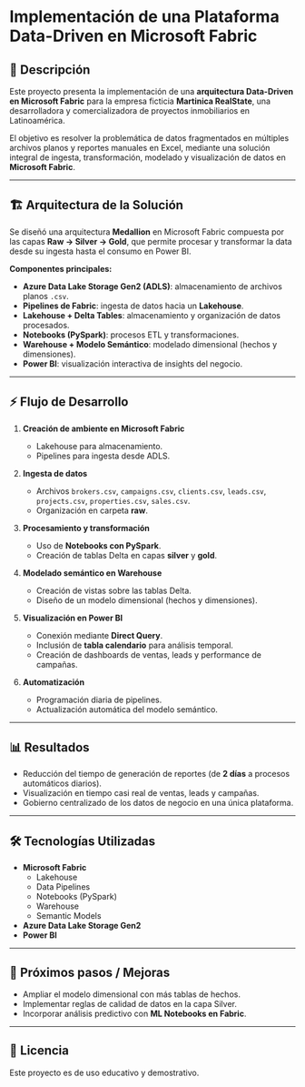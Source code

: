# Implementación de una Plataforma Data-Driven en Microsoft Fabric

## 📌 Descripción

Este proyecto presenta la implementación de una **arquitectura Data-Driven en Microsoft Fabric** para la empresa ficticia **Martinica RealState**, una desarrolladora y comercializadora de proyectos inmobiliarios en Latinoamérica.  

El objetivo es resolver la problemática de datos fragmentados en múltiples archivos planos y reportes manuales en Excel, mediante una solución integral de ingesta, transformación, modelado y visualización de datos en **Microsoft Fabric**.

---

## 🏗️ Arquitectura de la Solución

Se diseñó una arquitectura **Medallion** en Microsoft Fabric compuesta por las capas **Raw → Silver → Gold**, que permite procesar y transformar la data desde su ingesta hasta el consumo en Power BI.

**Componentes principales:**
- **Azure Data Lake Storage Gen2 (ADLS)**: almacenamiento de archivos planos `.csv`.
- **Pipelines de Fabric**: ingesta de datos hacia un **Lakehouse**.
- **Lakehouse + Delta Tables**: almacenamiento y organización de datos procesados.
- **Notebooks (PySpark)**: procesos ETL y transformaciones.
- **Warehouse + Modelo Semántico**: modelado dimensional (hechos y dimensiones).
- **Power BI**: visualización interactiva de insights del negocio.

---

## ⚡ Flujo de Desarrollo

1. **Creación de ambiente en Microsoft Fabric**  
   - Lakehouse para almacenamiento.  
   - Pipelines para ingesta desde ADLS.  

2. **Ingesta de datos**  
   - Archivos `brokers.csv`, `campaigns.csv`, `clients.csv`, `leads.csv`, `projects.csv`, `properties.csv`, `sales.csv`.  
   - Organización en carpeta **raw**.  

3. **Procesamiento y transformación**  
   - Uso de **Notebooks con PySpark**.  
   - Creación de tablas Delta en capas **silver** y **gold**.  

4. **Modelado semántico en Warehouse**  
   - Creación de vistas sobre las tablas Delta.  
   - Diseño de un modelo dimensional (hechos y dimensiones).  

5. **Visualización en Power BI**  
   - Conexión mediante **Direct Query**.  
   - Inclusión de **tabla calendario** para análisis temporal.  
   - Creación de dashboards de ventas, leads y performance de campañas.  

6. **Automatización**  
   - Programación diaria de pipelines.  
   - Actualización automática del modelo semántico.  

---

## 📊 Resultados

- Reducción del tiempo de generación de reportes (de **2 días** a procesos automáticos diarios).  
- Visualización en tiempo casi real de ventas, leads y campañas.  
- Gobierno centralizado de los datos de negocio en una única plataforma.  

---

## 🛠️ Tecnologías Utilizadas

- **Microsoft Fabric**  
  - Lakehouse  
  - Data Pipelines  
  - Notebooks (PySpark)  
  - Warehouse  
  - Semantic Models  
- **Azure Data Lake Storage Gen2**  
- **Power BI**  

---

## 🚀 Próximos pasos / Mejoras

- Ampliar el modelo dimensional con más tablas de hechos.  
- Implementar reglas de calidad de datos en la capa Silver.  
- Incorporar análisis predictivo con **ML Notebooks en Fabric**.  

---

## 📜 Licencia

Este proyecto es de uso educativo y demostrativo.  
